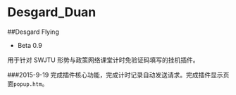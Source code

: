 Desgard_Duan
============
##Desgard Flying
+ Beta 0.9
 

用于针对 SWJTU 形势与政策网络课堂计时免验证码填写的挂机插件。

###2015-9-19
完成插件核心功能，完成计时记录自动发送请求。完成插件显示页面`popup.htm`。